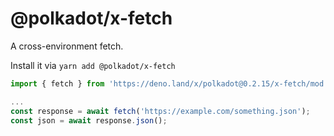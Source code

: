 # @polkadot/x-fetch

A cross-environment fetch.

Install it via `yarn add @polkadot/x-fetch`

```js
import { fetch } from 'https://deno.land/x/polkadot@0.2.15/x-fetch/mod.ts';

...
const response = await fetch('https://example.com/something.json');
const json = await response.json();
```
